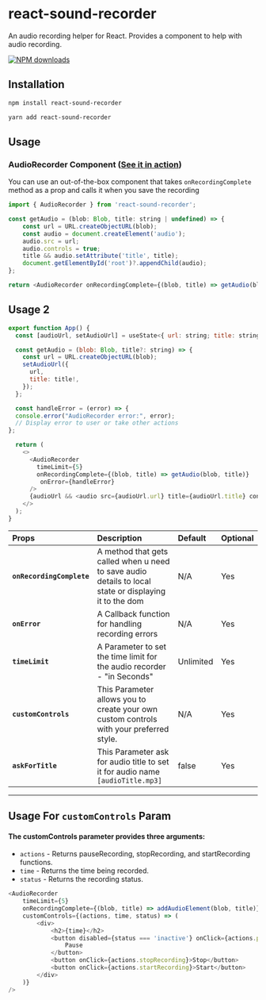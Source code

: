 # **react-sound-recorder**

An audio recording helper for React. Provides a component to help with audio recording.

[![NPM downloads][npm-download-img]][npm-download-url]

[npm-download-img]: https://img.shields.io/npm/dm/react-audio-voice-recorder.svg?style=round-square
[npm-download-url]: https://www.npmjs.com/package/react-sound-recorder

## Installation

```sh
npm install react-sound-recorder
```

```sh
yarn add react-sound-recorder
```

## Usage

### **AudioRecorder** Component ([See it in action](https://stackblitz.com/edit/react-sound-recorder?file=src%2FApp.tsx))

You can use an out-of-the-box component that takes `onRecordingComplete` method as a prop and calls it when you save the recording

```js
import { AudioRecorder } from 'react-sound-recorder';

const getAudio = (blob: Blob, title: string | undefined) => {
    const url = URL.createObjectURL(blob);
    const audio = document.createElement('audio');
    audio.src = url;
    audio.controls = true;
    title && audio.setAttribute('title', title);
    document.getElementById('root')?.appendChild(audio);
};

return <AudioRecorder onRecordingComplete={(blob, title) => getAudio(blob, title)} />;
```

## Usage 2

```js
export function App() {
  const [audioUrl, setAudioUrl] = useState<{ url: string; title: string }>();

  const getAudio = (blob: Blob, title?: string) => {
    const url = URL.createObjectURL(blob);
    setAudioUrl({
      url,
      title: title!,
    });
  };

  const handleError = (error) => {
  console.error("AudioRecorder error:", error);
  // Display error to user or take other actions
};

  return (
    <>
      <AudioRecorder
        timeLimit={5}
        onRecordingComplete={(blob, title) => getAudio(blob, title)}
         onError={handleError}
      />
      {audioUrl && <audio src={audioUrl.url} title={audioUrl.title} controls />}
    </>
  );
}
```

| Props                     | Description                                                                                            | Default   | Optional |
| :------------------------ | :----------------------------------------------------------------------------------------------------- | :-------- | :------- |
| **`onRecordingComplete`** | A method that gets called when u need to save audio details to local state or displaying it to the dom | N/A       | Yes      |
| **`onError`**             | A Callback function for handling recording errors                                                      | N/A       | Yes      |
| **`timeLimit`**           | A Parameter to set the time limit for the audio recorder - "in Seconds"                                | Unlimited | Yes      |
| **`customControls`**      | This Parameter allows you to create your own custom controls with your preferred style.                | N/A       | Yes      |
| **`askForTitle`**         | This Parameter ask for audio title to set it for audio name `[audioTitle.mp3]`                         | false     | Yes      |

---

## Usage For **`customControls`** Param

#### The customControls parameter provides three arguments:

-   `actions` - Returns pauseRecording, stopRecording, and startRecording functions.
-   `time` - Returns the time being recorded.
-   `status` - Returns the recording status.

```js
<AudioRecorder
    timeLimit={5}
    onRecordingComplete={(blob, title) => addAudioElement(blob, title)}
    customControls={(actions, time, status) => (
        <div>
            <h2>{time}</h2>
            <button disabled={status === 'inactive'} onClick={actions.pauseRecording}>
                Pause
            </button>
            <button onClick={actions.stopRecording}>Stop</button>
            <button onClick={actions.startRecording}>Start</button>
        </div>
    )}
/>
```
